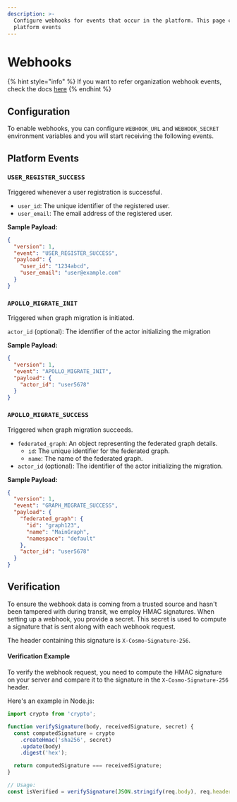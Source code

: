 ```yaml
---
description: >-
  Configure webhooks for events that occur in the platform. This page covers
  platform events
---
```


# Webhooks

{% hint style="info" %}
If you want to refer organization webhook events, check the docs [here](../studio/alerts-and-notifications/webhooks.md)
{% endhint %}

## Configuration

To enable webhooks, you can configure `WEBHOOK_URL` and `WEBHOOK_SECRET` environment variables and you will start receiving the following events.

## Platform Events

### &#x20;`USER_REGISTER_SUCCESS`

Triggered whenever a user registration is successful.

* `user_id`: The unique identifier of the registered user.
* `user_email`: The email address of the registered user.

**Sample Payload:**

```json
{
  "version": 1,
  "event": "USER_REGISTER_SUCCESS",
  "payload": {
    "user_id": "1234abcd",
    "user_email": "user@example.com"
  }
}
```

### `APOLLO_MIGRATE_INIT`

Triggered when graph migration is initiated.

`actor_id` (optional): The identifier of the actor initializing the migration

**Sample Payload:**

```json
{
  "version": 1,
  "event": "APOLLO_MIGRATE_INIT",
  "payload": {
    "actor_id": "user5678"
  }
}
```

### `APOLLO_MIGRATE_SUCCESS`

Triggered when graph migration succeeds.

* `federated_graph`: An object representing the federated graph details.
  * `id`: The unique identifier for the federated graph.
  * `name`: The name of the federated graph.
* `actor_id` (optional): The identifier of the actor initializing the migration.

**Sample Payload:**

```json
{
  "version": 1,
  "event": "GRAPH_MIGRATE_SUCCESS",
  "payload": {
    "federated_graph": {
      "id": "graph123",
      "name": "MainGraph",
      "namespace": "default"
    },
    "actor_id": "user5678"
  }
}
```

## Verification

To ensure the webhook data is coming from a trusted source and hasn't been tampered with during transit, we employ HMAC signatures. When setting up a webhook, you provide a secret. This secret is used to compute a signature that is sent along with each webhook request.

The header containing this signature is `X-Cosmo-Signature-256`.

#### Verification Example

To verify the webhook request, you need to compute the HMAC signature on your server and compare it to the signature in the `X-Cosmo-Signature-256` header.

Here's an example in Node.js:

```javascript
import crypto from 'crypto';

function verifySignature(body, receivedSignature, secret) {
  const computedSignature = crypto
    .createHmac('sha256', secret)
    .update(body)
    .digest('hex');

  return computedSignature === receivedSignature;
}

// Usage:
const isVerified = verifySignature(JSON.stringify(req.body), req.headers['x-cosmo-signature-256'], YOUR_SECRET);
```

